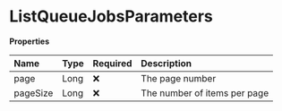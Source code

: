 # ListQueueJobsParameters

**Properties**

| Name     | Type | Required | Description                  |
| :------- | :--- | :------- | :--------------------------- |
| page     | Long | ❌       | The page number              |
| pageSize | Long | ❌       | The number of items per page |
